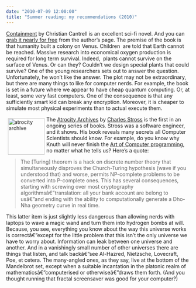 ```yaml
---
date: "2010-07-09 12:00:00"
title: "Summer reading: my recommendations (2010)"
---
```




[Containment](http://www.livingdigitally.net/containment.html) by Christian Cantrell is an excellent sci-fi novel. And you can [grab it nearly for free](http://www.livingdigitally.net/containment.html) from the author&rsquo;s page. The premise of the book is that humanity built a colony on Venus. Children  are told that Earth cannot be reached. Massive research into economical oxygen production is required for long term survival. Indeed,  plants cannot survive on the surface of Venus. Or can they? Couldn&rsquo;t we design special plants that could survive? One of the young researchers sets out to answer the question. Unfortunately, he won&rsquo;t like the answer. The plot may not be extraordinary, but there are many things to like for computer nerds. For example, the book is set in a future where we appear to have cheap quantum computing. Or, at least, some very fast computers. One of the consequence is that any sufficiently smart kid can break any encryption. Moreover, it is cheaper to simulate most physical experiments than to actual execute them.

<img decoding="async" style="float: left; margin: 5px; width: 100px;" src="http://photo.goodreads.com/books/1171481840m/101869.jpg" alt="atrocity archive" />The [Atrocity Archives](https://en.wikipedia.org/wiki/The_Atrocity_Archives) by [Charles Stross](https://en.wikipedia.org/wiki/Charles_Stross) is the first in an ongoing series of books. Stross was a software engineer, and it shows. His book reveals many secrets all Computer Scientists should know. For example, do you know why Knuth will never finish the [Art of Computer programming](https://en.wikipedia.org/wiki/The_Art_of_Computer_Programming), no matter what he tells us? Here&rsquo;s a quote:

> The [Turing] theorem is a hack on discrete number theory that simultaneously disproves the Church-Turing hypothesis (wave if you understood that) and worse, permits NP-complete problems to be converted into P-complete ones. This has several consequences, starting with screwing over most cryptography algorithmsâ€”translation: all your bank account are belong to usâ€”and ending with the ability to computationally generate a Dho-Nha geometry curve in real time.

This latter item is just slightly less dangerous than allowing nerds with laptops to wave a magic wand and turn them into hydrogen bombs at will. Because, you see, everything you know about the way this universe works is correctâ€”except for the little problem that this isn&rsquo;t the only universe we have to worry about. Information can leak between one universe and another. And in a vanishingly small number of other universes there are things that listen, and talk backâ€”see Al-Hazred, Nietzsche, Lovecraft, Poe, et cetera. The many-angled ones, as they say, live at the bottom of the Mandelbrot set, except when a suitable incantation in the platonic realm of mathematicsâ€”computerised or otherwiseâ€”draws them forth. (And you thought running that fractal screensaver was good for your computer?)



